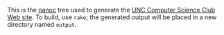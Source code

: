 This is the [nanoc](http://nanoc.stoneship.org/) tree used to generate the [UNC 
Computer Science Club Web site](http://csclub.cs.unc.edu/).  To build, use 
`rake`; the generated output will be placed in a new directory named `output`.
